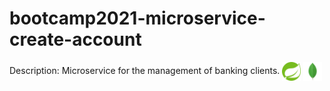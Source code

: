 # bootcamp2021-microservice-create-account
Description: Microservice for the management of banking clients.
<img align="center" alt="spring" height="30" width="30" src="https://raw.githubusercontent.com/devicons/devicon/master/icons/spring/spring-original.svg"> 
<img align="center" alt="mongodb" height="30" width="30" src="https://raw.githubusercontent.com/devicons/devicon/master/icons/mongodb/mongodb-original.svg"> 
